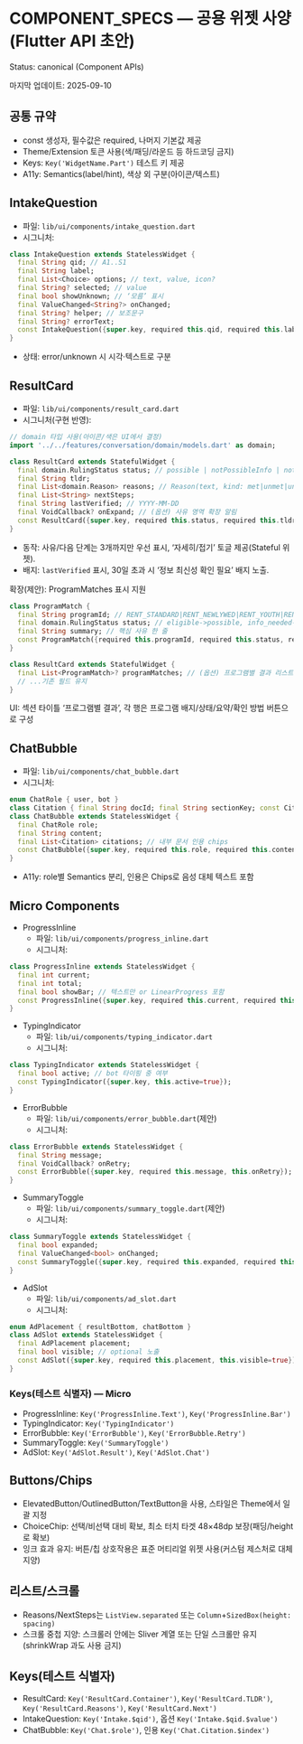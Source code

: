 # COMPONENT_SPECS — 공용 위젯 사양(Flutter API 초안)
Status: canonical (Component APIs)

마지막 업데이트: 2025-09-10

## 공통 규약
- const 생성자, 필수값은 required, 나머지 기본값 제공
- Theme/Extension 토큰 사용(색/패딩/라운드 등 하드코딩 금지)
- Keys: `Key('WidgetName.Part')` 테스트 키 제공
- A11y: Semantics(label/hint), 색상 외 구분(아이콘/텍스트)

## IntakeQuestion
- 파일: `lib/ui/components/intake_question.dart`
- 시그니처:
```dart
class IntakeQuestion extends StatelessWidget {
  final String qid; // A1..S1
  final String label;
  final List<Choice> options; // text, value, icon?
  final String? selected; // value
  final bool showUnknown; // ‘모름’ 표시
  final ValueChanged<String?> onChanged;
  final String? helper; // 보조문구
  final String? errorText;
  const IntakeQuestion({super.key, required this.qid, required this.label, required this.options, required this.onChanged, this.selected, this.showUnknown=true, this.helper, this.errorText});
}
```
- 상태: error/unknown 시 시각·텍스트로 구분

## ResultCard
- 파일: `lib/ui/components/result_card.dart`
- 시그니처(구현 반영):
```dart
// domain 타입 사용(아이콘/색은 UI에서 결정)
import '../../features/conversation/domain/models.dart' as domain;

class ResultCard extends StatefulWidget {
  final domain.RulingStatus status; // possible | notPossibleInfo | notPossibleDisq
  final String tldr;
  final List<domain.Reason> reasons; // Reason(text, kind: met|unmet|unknown|warning)
  final List<String> nextSteps;
  final String lastVerified; // YYYY-MM-DD
  final VoidCallback? onExpand; // (옵션) 사유 영역 확장 알림
  const ResultCard({super.key, required this.status, required this.tldr, required this.reasons, required this.nextSteps, required this.lastVerified, this.onExpand});
}
```
- 동작: 사유/다음 단계는 3개까지만 우선 표시, ‘자세히/접기’ 토글 제공(Stateful 위젯).
- 배지: `lastVerified` 표시, 30일 초과 시 ‘정보 최신성 확인 필요’ 배지 노출.

확장(제안): ProgramMatches 표시 지원
```dart
class ProgramMatch {
  final String programId; // RENT_STANDARD|RENT_NEWLYWED|RENT_YOUTH|RENT_NEWBORN|RENT_DAMAGES
  final domain.RulingStatus status; // eligible->possible, info_needed->notPossibleInfo, ineligible->notPossibleDisq
  final String summary; // 핵심 사유 한 줄
  const ProgramMatch({required this.programId, required this.status, required this.summary});
}

class ResultCard extends StatefulWidget {
  final List<ProgramMatch>? programMatches; // (옵션) 프로그램별 결과 리스트
  // ...기존 필드 유지
}
```
UI: 섹션 타이틀 ‘프로그램별 결과’, 각 행은 프로그램 배지/상태/요약/확인 방법 버튼으로 구성

## ChatBubble
- 파일: `lib/ui/components/chat_bubble.dart`
- 시그니처:
```dart
enum ChatRole { user, bot }
class Citation { final String docId; final String sectionKey; const Citation(this.docId,this.sectionKey); }
class ChatBubble extends StatelessWidget {
  final ChatRole role;
  final String content;
  final List<Citation> citations; // 내부 문서 인용 chips
  const ChatBubble({super.key, required this.role, required this.content, this.citations=const []});
}
```
- A11y: role별 Semantics 분리, 인용은 Chips로 음성 대체 텍스트 포함

## Micro Components
- ProgressInline
  - 파일: `lib/ui/components/progress_inline.dart`
  - 시그니처:
```dart
class ProgressInline extends StatelessWidget {
  final int current;
  final int total;
  final bool showBar; // 텍스트만 or LinearProgress 포함
  const ProgressInline({super.key, required this.current, required this.total, this.showBar=false});
}
```
- TypingIndicator
  - 파일: `lib/ui/components/typing_indicator.dart`
  - 시그니처:
```dart
class TypingIndicator extends StatelessWidget {
  final bool active; // bot 타이핑 중 여부
  const TypingIndicator({super.key, this.active=true});
}
```
- ErrorBubble
  - 파일: `lib/ui/components/error_bubble.dart`(제안)
  - 시그니처:
```dart
class ErrorBubble extends StatelessWidget {
  final String message;
  final VoidCallback? onRetry;
  const ErrorBubble({super.key, required this.message, this.onRetry});
}
```
- SummaryToggle
  - 파일: `lib/ui/components/summary_toggle.dart`(제안)
  - 시그니처:
```dart
class SummaryToggle extends StatelessWidget {
  final bool expanded;
  final ValueChanged<bool> onChanged;
  const SummaryToggle({super.key, required this.expanded, required this.onChanged});
}
```
- AdSlot
  - 파일: `lib/ui/components/ad_slot.dart`
  - 시그니처:
```dart
enum AdPlacement { resultBottom, chatBottom }
class AdSlot extends StatelessWidget {
  final AdPlacement placement;
  final bool visible; // optional 노출
  const AdSlot({super.key, required this.placement, this.visible=true});
}
```

### Keys(테스트 식별자) — Micro
- ProgressInline: `Key('ProgressInline.Text')`, `Key('ProgressInline.Bar')`
- TypingIndicator: `Key('TypingIndicator')`
- ErrorBubble: `Key('ErrorBubble')`, `Key('ErrorBubble.Retry')`
- SummaryToggle: `Key('SummaryToggle')`
- AdSlot: `Key('AdSlot.Result')`, `Key('AdSlot.Chat')`

## Buttons/Chips
- ElevatedButton/OutlinedButton/TextButton을 사용, 스타일은 Theme에서 일괄 지정
- ChoiceChip: 선택/비선택 대비 확보, 최소 터치 타겟 48×48dp 보장(패딩/height로 확보)
- 잉크 효과 유지: 버튼/칩 상호작용은 표준 머티리얼 위젯 사용(커스텀 제스처로 대체 지양)

## 리스트/스크롤
- Reasons/NextSteps는 `ListView.separated` 또는 `Column`+`SizedBox(height: spacing)`
- 스크롤 중첩 지양: 스크롤러 안에는 Sliver 계열 또는 단일 스크롤만 유지(shrinkWrap 과도 사용 금지)

## Keys(테스트 식별자)
- ResultCard: `Key('ResultCard.Container')`, `Key('ResultCard.TLDR')`, `Key('ResultCard.Reasons')`, `Key('ResultCard.Next')`
- IntakeQuestion: `Key('Intake.$qid')`, 옵션 `Key('Intake.$qid.$value')`
- ChatBubble: `Key('Chat.$role')`, 인용 `Key('Chat.Citation.$index')`
